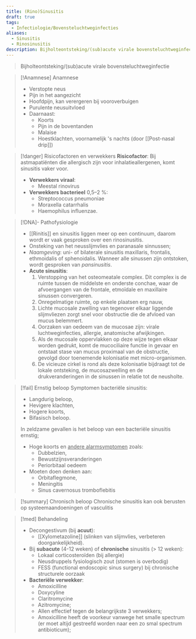 ```yaml
---
title: (Rino)Sinusitis
draft: true
tags:
  - Infectiologie/Bovensteluchtweginfecties
aliases:
  - Sinusitis
  - Rinosinusitis
description: Bijholteontsteking/(sub)acute virale bovensteluchtweginfectie
---
```




> Bijholteontsteking/(sub)acute virale bovensteluchtweginfectie

> [!Anamnese] Anamnese
> - Verstopte neus
> - Pijn in het aangezicht
> - Hoofdpijn, kan verergeren bij vooroverbuigen
> - Purulente neusuitvloed
> - Daarnaast: 
> 	- Koorts
> 	- Pijn in de boventanden
> 	- Malaise
> 	- Hoestklachten, voornamelijk 's nachts (door [[Post-nasal drip]])

> [!danger] Risicofactoren en verwekkers
> **Risicofactor**: Bij astmapatiënten die allergisch zijn voor inhalatieallergenen, komt sinusitis vaker voor.
> - **Verwekkers viraal**:
> 	- Meestal rinovirus
> - **Verwekkers bacterieel** 0,5–2 %:
> 	- Streptococcus pneumoniae
> 	- Moraxella catarrhalis
> 	- Haemophilus influenzae.
> 

> [!DNA]- Pathofysiologie
> - [[Rinitis]] en sinusitis liggen meer op een continuum, daarom wordt er vaak gesproken over een rinosinusitis.
> - Onsteking van het neusslijmvlies en paranasale sinnussen;
> - *Naamgeving*: uni- of bilaterale sinusitis maxillaris, frontalis, ethmoidalis of sphenoidalis. Wanneer alle sinussen zijn ontstoken, wordt gesproken van *pansinusitis*.
> - **Acute sinusitis**: 
> 	 1. Verstopping van het osteomeatale complex. Dit complex is de ruimte tussen de middelste en onderste conchae, waar de afvoergangen van de frontale, etmoïdale en maxillaire sinussen convergeren. 
> 	 2. Onregelmatige ruimte, op enkele plaatsen erg nauw, 
> 	 3. Lichte mucosale zwelling van tegenover elkaar liggende slijmvliezen zorgt snel voor obstructie die de afvloed van mucus belemmert. 
> 	 4. Oorzaken van oedeem van de mucosae zijn: virale luchtweginfecties, allergie, anatomische afwijkingen. 
> 	 5. Als de mucosale oppervlakken op deze wijze tegen elkaar worden gedrukt, komt de mucociliaire functie in gevaar en ontstaat stase van mucus proximaal van de obstructie, gevolgd door toenemende kolonisatie met micro-organismen. 
> 	 6. De vicieuze cirkel is rond als deze kolonisatie bijdraagt tot de lokale ontsteking, de mucosazwelling en de drukveranderingen in de sinussen in relatie tot de neusholte.


> [!fail] Ernstig beloop
> Symptomen bacteriële sinusitis:
> - Langdurig beloop, 
> - Hevigere klachten, 
> - Hogere koorts,  
> - Bifasisch beloop.
> 
> In zeldzame gevallen is het beloop van een bacteriële sinusitis ernstig; 
> - Hoge koorts en <u>andere alarmsymptomen</u> zoals: 
> 	- Dubbelzien, 
> 	- Bewustzijnsveranderingen 
> 	- Periorbitaal oedeem 
> - Moeten doen denken aan:
> 	- Orbitaflegmone, 
> 	- Meningitis
> 	- Sinus cavernosus tromboflebitis

> [!summary] Chronisch beloop
> Chronische sinusitis kan ook berusten op systeemaandoeningen of vasculitis

> [!med] Behandeling
> - Decongestivum (bij **acuut**): 
> 	- [[Xylometazoline]] (slinken van slijmvlies, verbeteren doorgankelijkheid).
> - Bij **subacute** (4-12 weken) of **chronische** sinusitis (> 12 weken): 
> 	- Lokaal corticosteroïden (bij allergie)
> 	- Neusdruppels fysiologisch zout (stomen is overbodig)
> 	- FESS (functional endoscopic sinus surgery) bij chronische structurele oorzaak 
> - **Bacteriële verwekker**: 
> 	- Amoxicilline
> 	- Doxycyline
> 	- Claritromycine
> 	- Azitromycine; 
> 	- Allen effectief tegen de belangrijkste 3 verwekkers; 
> 	- Amoxicilline heeft de voorkeur vanwege het smalle spectrum (er moet altijd gestreefd worden naar een zo smal spectrum antibioticum);


